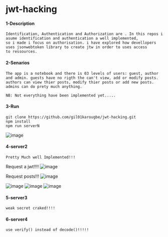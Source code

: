 # jwt-hacking

#### 1-Description
```
Identification, Authentication and Authorization are . In this repos i asume identification and authentication a well implemented,
so i made i focus on authorisation. i have explored how devellopers uses jsonwebtoken library to create jtw in order to uses access
to ressources.
```


#### 2-Senarios
```
The app is a notebook and there is 03 levels of users: guest, author and admin. guests have no rigth the can't view, add or modify posts.
authors can view thier posts, modify thier posts or add new posts. admins can do prety much anything.

NB: Not everything have been implemented yet.....
```

#### 3-Run
```
git clone https://github.com/gil01karougbe/jwt-hacking.git
npm install
npm run serverN
```
![image](https://github.com/user-attachments/assets/e206fbb3-5ab6-44f3-954b-2161a50c0784)


#### 4-server2
```
Pretty Much well Implemented!!!
```
Request a jwt!!!!
![image](https://github.com/user-attachments/assets/12f13e30-6b1c-4b85-92fc-2462e7c64596)

Request posts!!!
![image](https://github.com/user-attachments/assets/27b1836b-678b-492f-a4c8-2e2a276fdee5)

![image](https://github.com/user-attachments/assets/c0935e37-834c-4162-9d81-76227bb91484)
![image](https://github.com/user-attachments/assets/a4dfeafb-e140-4a92-a95c-c491938e8ee1)
![image](https://github.com/user-attachments/assets/b17c0133-9eed-4f96-9de4-ba47bab7db80)

#### 5-server3
```
weak secret craked!!!!
```

#### 6-server4
```
use verify() instead of decode()!!!!!
```

 
